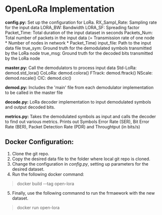 # OpenLoRa Implementation

**config.py:** Set up the configuration for LoRa.
RX_Sampl_Rate: Sampling rate for the input data
LORA_BW: Bandwidth
LORA_SF: Spreading factor
Packet_Time: Total duration of the input dataset in seconds
Packets_Num: Total number of packets in the input data (= Transmission rate of one node * Number of nodes in network * Packet_Time)
input_file: Path to the input data file
true_sym: Ground truth for the demodulated symbols transmitted by the LoRa node
true_msg: Ground truth for the decoded bits transmitted by the LoRa node

**master.py:** Call the demodulators to process input data
Std-LoRa: demod.std_lora()
CoLoRa: demod.colora()
FTrack: demod.ftrack()
NScale: demod.nscale()
CIC: demod.cic()

**demod.py:** Includes the 'main' file from each demodulator implementation to be called in the master file

**decode.py:** LoRa decoder implementation to input demodulated symbols and output decoded bits.

**metrics.py:** Takes the demodulated symbols as input and calls the decoder to find out various metrics. Prints out Symbols Error Rate (SER), Bit Error Rate (BER), Packet Detection Rate (PDR) and Throughtput (in bits/s)

## Docker Configuration:
1. Clone the git repo.
2. Copy the desired data file to the folder where local git repo is cloned.
3. Change the configuration in *config.py*, setting up parameters for the desired dataset.
4. Run the following docker command:
> docker build --tag open-lora
5. Finally, use the following commannd to run the frmaework with the new dataset.
> docker run open-lora


